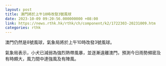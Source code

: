 ```yaml
---
layout: post
title: 澳門將於上午10時改發3號風球
date: 2023-10-09 09:20:56.000000000 +08:00
link: https://news.rthk.hk/rthk/ch/component/k2/1722303-20231009.htm
categories: rthk
---
```


澳門仍然是8號風球，氣象局將於上午10時改發3號風球。

氣象局表示，小犬已減弱為強烈熱帶風暴，並逐漸遠離澳門，預測今日雨勢頻密及有時頗大，風力間中達強風及有陣風。
